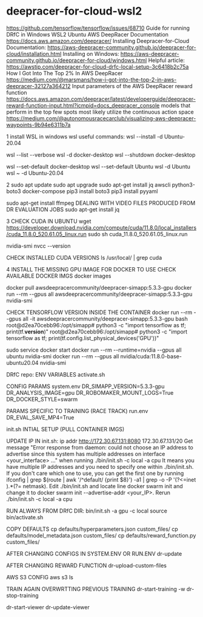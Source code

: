 # deepracer-for-cloud-wsl2
https://github.com/tensorflow/tensorflow/issues/68710
Guide for running DRfC in Windows WSL2 Ubuntu
AWS DeepRacer Documentation https://docs.aws.amazon.com/deepracer/
Installing Deepracer-for-Cloud Documentation: https://aws-deepracer-community.github.io/deepracer-for-cloud/installation.html
Installing on Windows: https://aws-deepracer-community.github.io/deepracer-for-cloud/windows.html
Helpful article: https://awstip.com/deepracer-for-cloud-drfc-local-setup-3c6418b2c75a
How I Got Into The Top 2% In AWS DeepRacer
https://medium.com/@marsmans/how-i-got-into-the-top-2-in-aws-deepracer-32127a364212
Input parameters of the AWS DeepRacer reward function
https://docs.aws.amazon.com/deepracer/latest/developerguide/deepracer-reward-function-input.html?icmpid=docs_deepracer_console
models that perform in the top few spots most likely utilize the continuous action space
https://medium.com/@autonomousracecarclub/visualizing-aws-deepracer-waypoints-9b94e6311b7a


1 install WSL in windows
wsl useful commands:
wsl --install -d Ubuntu-20.04

wsl --list --verbose
wsl -d docker-desktop
wsl --shutdown docker-desktop


wsl --set-default docker-desktop
wsl --set-default Ubuntu
wsl -d Ubuntu
wsl ~ -d Ubuntu-20.04

2 sudo apt update
sudo apt upgrade
sudo apt-get install jq awscli python3-boto3 docker-compose
pip3 install boto3
pip3 install pyyaml


sudo apt-get install ffmpeg DEALING WITH VIDEO FILES PRODUCED FROM DR EVALUATION JOBS
sudo apt-get install jq

3 CHECK CUDA IN UBUNTU
wget https://developer.download.nvidia.com/compute/cuda/11.8.0/local_installers/cuda_11.8.0_520.61.05_linux.run
sudo sh cuda_11.8.0_520.61.05_linux.run

nvidia-smi
nvcc --version

CHECK INSTALLED CUDA VERSIONS
ls /usr/local/ | grep cuda


4 INSTALL THE MISSING GPU IMAGE FOR DOCKER TO USE
CHECK AVAILABLE DOCKER IMGS
docker images


docker pull awsdeepracercommunity/deepracer-simapp:5.3.3-gpu
docker run --rm --gpus all awsdeepracercommunity/deepracer-simapp:5.3.3-gpu nvidia-smi

CHECK TENSORFLOW VERSION INSIDE THE CONTAINER
docker run --rm --gpus all -it awsdeepracercommunity/deepracer-simapp:5.3.3-gpu bash
root@d2ea70cebb96:/opt/simapp# python3 -c "import tensorflow as tf; print(tf.__version__)"
root@d2ea70cebb96:/opt/simapp# python3 -c "import tensorflow as tf; print(tf.config.list_physical_devices('GPU'))"


sudo service docker start
docker run --rm --runtime=nvidia --gpus all ubuntu nvidia-smi
docker run --rm --gpus all nvidia/cuda:11.8.0-base-ubuntu20.04 nvidia-smi


DRfC repo:
ENV VARIABLES
activate.sh

CONFIG PARAMS
system.env
DR_SIMAPP_VERSION=5.3.3-gpu
DR_ANALYSIS_IMAGE=gpu
DR_ROBOMAKER_MOUNT_LOGS=True
DR_DOCKER_STYLE=swarm

PARAMS SPECIFIC TO TRAINING (RACE TRACK)
run.env
DR_EVAL_SAVE_MP4=True


init.sh INTIAL SETUP (PULL CONTAINER IMGS)

UPDATE IP IN init.sh:
ip addr
http://172.30.67.131:8080
172.30.67.131/20
Get message "Error response from daemon: could not choose an IP address to advertise since this system has multiple addresses on interface <your_interface> ..." when running ./bin/init.sh -c local -a cpu
It means you have multiple IP addresses and you need to specify one within ./bin/init.sh.
If you don't care which one to use, you can get the first one by running ifconfig | grep $(route | awk '/^default/ {print $8}') -a1 | grep -o -P '(?<=inet ).*(?= netmask).
Edit ./bin/init.sh and locate line docker swarm init and change it to docker swarm init --advertise-addr <your_IP>.
Rerun ./bin/init.sh -c local -a cpu

RUN ALWAYS FROM DRfC DIR:
bin/init.sh -a gpu -c local
source bin/activate.sh

COPY DEFAULTS
cp defaults/hyperparameters.json custom_files/
cp defaults/model_metadata.json custom_files/
cp defaults/reward_function.py custom_files/

AFTER CHANGING CONFIGS IN SYSTEM.ENV OR RUN.ENV
dr-update

AFTER CHANGING REWARD FUNCTION
dr-upload-custom-files

AWS S3 CONFIG
aws s3 ls

TRAIN AGAIN OVERWRTTING PREVIOUS TRAINING
dr-start-training -w 
dr-stop-training

dr-start-viewer
dr-update-viewer
